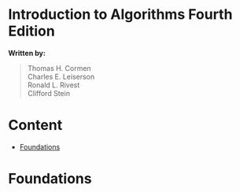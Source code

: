 <h1>Introduction to Algorithms Fourth Edition</h1>

**Written by:**

> Thomas H. Cormen \
> Charles E. Leiserson \
> Ronald L. Rivest \
> Clifford Stein 

<h1>Content</h1>

<!--toc:start-->
- [Foundations](#foundations)
<!--toc:end-->

# Foundations 

